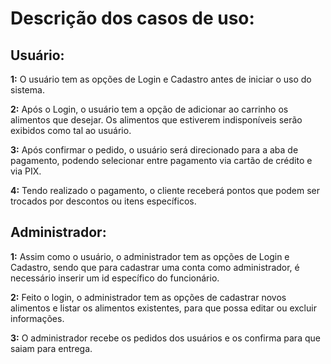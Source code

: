 # Descrição dos casos de uso:

## Usuário:
**1:** O usuário tem as opções de Login e Cadastro antes de iniciar o uso do sistema.

**2:** Após o Login, o usuário tem a opção de adicionar ao carrinho os alimentos que desejar. Os alimentos que estiverem indisponíveis serão exibidos como tal ao usuário.

**3:** Após confirmar o pedido, o usuário será direcionado para a aba de pagamento, podendo selecionar entre pagamento via cartão de crédito e via PIX.

**4:** Tendo realizado o pagamento, o cliente receberá pontos que podem ser trocados por descontos ou itens específicos.

## Administrador:
**1:** Assim como o usuário, o administrador tem as opções de Login e Cadastro, sendo que para cadastrar uma conta como administrador, é necessário inserir um id específico do funcionário.

**2:** Feito o login, o administrador tem as opções de cadastrar novos alimentos e listar os alimentos existentes, para que possa editar ou excluir informações.

**3:** O administrador recebe os pedidos dos usuários e os confirma para que saiam para entrega.
